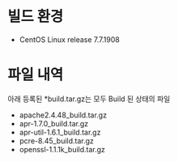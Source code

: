# 빌드 환경

- CentOS Linux release 7.7.1908

# 파일 내역

아래 등록된 *build.tar.gz는 모두 Build 된 상태의 파일

- apache2.4.48_build.tar.gz
- apr-1.7.0_build.tar.gz
- apr-util-1.6.1_build.tar.gz
- pcre-8.45_build.tar.gz
- openssl-1.1.1k_build.tar.gz


